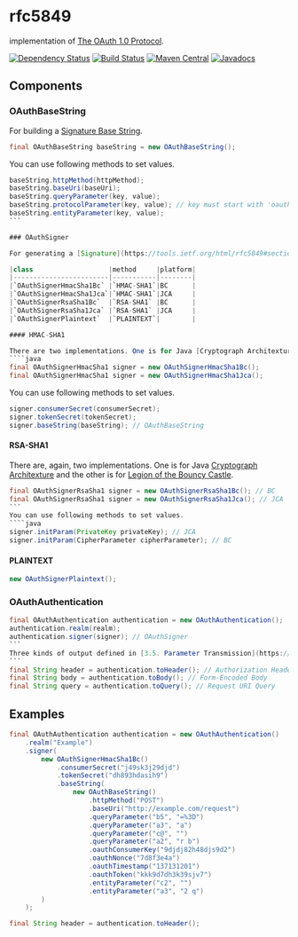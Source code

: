 # rfc5849
implementation of [The OAuth 1.0 Protocol](https://tools.ietf.org/html/rfc5849).

[![Dependency Status](https://www.versioneye.com/user/projects/57cbd063939fc6004abe4ba3/badge.svg?style=flat-square)](https://www.versioneye.com/user/projects/57cbd063939fc6004abe4ba3)
[![Build Status](https://travis-ci.org/jinahya/rfc5849.svg?branch=develop)](https://travis-ci.org/jinahya/rfc5849)
[![Maven Central](https://img.shields.io/maven-central/v/com.github.jinahya/rfc5849.svg?maxAge=2592000&style=flat-square)](http://search.maven.org/#search%7Cga%7C1%7Cg%3A%22com.github.jinahya%22%20a%3A%22rfc5849%22)
[![Javadocs](http://www.javadoc.io/badge/com.github.jinahya/rfc5849.svg?style=flat-square)](http://www.javadoc.io/doc/com.github.jinahya/rfc5849)

## Components

### OAuthBaseString

For building a [Signature Base String](https://tools.ietf.org/html/rfc5849#section-3.4.1).
````java
final OAuthBaseString baseString = new OAuthBaseString();
````
You can use following methods to set values.
````java
baseString.httpMethod(httpMethod);
baseString.baseUri(baseUri);
baseString.queryParameter(key, value);
baseString.protocolParameter(key, value); // key must start with 'oauth_'
baseString.entityParameter(key, value);
```

### OAuthSigner

For generating a [Signature](https://tools.ietf.org/html/rfc5849#section-3.4).

|class                   |method     |platform|
|------------------------|-----------|--------|
|`OAuthSignerHmacSha1Bc` |`HMAC-SHA1`|BC      |
|`OAuthSignerHmacSha1Jca`|`HMAC-SHA1`|JCA     |
|`OAuthSignerRsaSha1Bc`  |`RSA-SHA1` |BC      |
|`OAuthSignerRsaSha1Jca` |`RSA-SHA1` |JCA     |
|`OAuthSignerPlaintext`  |`PLAINTEXT`|        |

#### HMAC-SHA1

There are two implementations. One is for Java [Cryptograph Architexture](http://docs.oracle.com/javase/8/docs/technotes/guides/security/crypto/CryptoSpec.html) and the other is for [Legion of the Bouncy Castle](http://www.bouncycastle.org/java.html).
````java
final OAuthSignerHmacSha1 signer = new OAuthSignerHmacSha1Bc();
final OAuthSignerHmacSha1 signer = new OAuthSignerHmacSha1Jca();
````
You can use following methods to set values.
````java
signer.consumerSecret(consumerSecret);
signer.tokenSecret(tokenSecret);
signer.baseString(baseString); // OAuthBaseString
````

#### RSA-SHA1

There are, again, two implementations.  One is for Java [Cryptograph Architexture](http://docs.oracle.com/javase/8/docs/technotes/guides/security/crypto/CryptoSpec.html) and the other is for [Legion of the Bouncy Castle](http://www.bouncycastle.org/java.html).
````java
final OAuthSignerRsaSha1 signer = new OAuthSignerRsaSha1Bc(); // BC
final OAuthSignerRsaSha1 signer = new OAuthSignerRsaSha1Jca(); // JCA
```
You can use following methods to set values.
````java
signer.initParam(PrivateKey privateKey); // JCA
signer.initParam(CipherParameter cipherParameter); // BC
````

#### PLAINTEXT

````java
new OAuthSignerPlaintext();
````

### OAuthAuthentication

````java
final OAuthAuthentication authentication = new OAuthAuthentication();
authentication.realm(realm);
authentication.signer(signer); // OAuthSigner
```
Three kinds of output defined in [3.5. Parameter Transmission](https://tools.ietf.org/html/rfc5849#section-3.5) are supported.
```
final String header = authentication.toHeader(); // Authorization Header
final String body = authentication.toBody(); // Form-Encoded Body
final String query = authentication.toQuery(); // Request URI Query
````

## Examples

````java
final OAuthAuthentication authentication = new OAuthAuthentication()
    .realm("Example")
    .signer(
        new OAuthSignerHmacSha1Bc()
            .consumerSecret("j49sk3j29djd")
            .tokenSecret("dh893hdasih9")
            .baseString(
                new OAuthBaseString()
                    .httpMethod("POST")
                    .baseUri("http://example.com/request")
                    .queryParameter("b5", "=%3D")
                    .queryParameter("a3", "a")
                    .queryParameter("c@", "")
                    .queryParameter("a2", "r b")
                    .oauthConsumerKey("9djdj82h48djs9d2")
                    .oauthNonce("7d8f3e4a")
                    .oauthTimestamp("137131201")
                    .oauthToken("kkk9d7dh3k39sjv7")
                    .entityParameter("c2", "")
                    .entityParameter("a3", "2 q")
        )
    );

final String header = authentication.toHeader();
````
